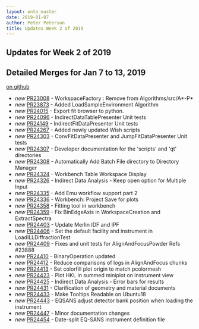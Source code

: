 ```yaml
---
layout: onto_master
date: 2019-01-07
author: Peter Peterson
title: Updates Week 2 of 2019
---
```

Updates for Week 2 of 2019
--------------------------

Detailed Merges for Jan 7 to 13, 2019
-------------------------------------
[on github](https://github.com/mantidproject/mantid/pulls?q=is%3Apr+merged%3A2019-01-08..2019-01-13)

* *new* [PR23008](https://github.com/mantidproject/mantid/pull/23008) - WorkspaceFactory : Remove from Algorithms/src/A*-P*
* *new* [PR23873](https://github.com/mantidproject/mantid/pull/23873) - Added LoadSampleEnvironment Algorithm
* *new* [PR24015](https://github.com/mantidproject/mantid/pull/24015) - Export fit browser to python.
* *new* [PR24096](https://github.com/mantidproject/mantid/pull/24096) - IndirectDataTablePresenter Unit tests
* *new* [PR24149](https://github.com/mantidproject/mantid/pull/24149) - IndirectFitDataPresenter Unit tests
* *new* [PR24267](https://github.com/mantidproject/mantid/pull/24267) - Added newly updated Wish scripts
* *new* [PR24303](https://github.com/mantidproject/mantid/pull/24303) - ConvFitDataPresenter and JumpFitDataPresenter Unit tests
* *new* [PR24307](https://github.com/mantidproject/mantid/pull/24307) - Developer documentation for the 'scripts' and 'qt' directories
* *new* [PR24308](https://github.com/mantidproject/mantid/pull/24308) - Automatically Add Batch File directory to Directory Manager
* *new* [PR24324](https://github.com/mantidproject/mantid/pull/24324) - Workbench Table Workspace Display
* *new* [PR24326](https://github.com/mantidproject/mantid/pull/24326) - Indirect Data Analysis - Keep open option for Multiple Input
* *new* [PR24335](https://github.com/mantidproject/mantid/pull/24335) - Add Emu workflow support part 2
* *new* [PR24336](https://github.com/mantidproject/mantid/pull/24336) - Workbench: Project Save for plots
* *new* [PR24358](https://github.com/mantidproject/mantid/pull/24358) - Fitting tool in workbench
* *new* [PR24359](https://github.com/mantidproject/mantid/pull/24359) - Fix BinEdgeAxis in WorkspaceCreation and ExtractSpectra
* *new* [PR24403](https://github.com/mantidproject/mantid/pull/24403) - Update Merlin IDF and IPF
* *new* [PR24406](https://github.com/mantidproject/mantid/pull/24406) - Set the default facility and instrument in LoadILLDiffractionTest
* *new* [PR24409](https://github.com/mantidproject/mantid/pull/24409) - Fixes and unit tests for AlignAndFocusPowder Refs #23888
* *new* [PR24410](https://github.com/mantidproject/mantid/pull/24410) - BinaryOperation updated
* *new* [PR24412](https://github.com/mantidproject/mantid/pull/24412) - Reduce comparisons of logs in AlignAndFocus chunks
* *new* [PR24413](https://github.com/mantidproject/mantid/pull/24413) - Set colorfill plot origin to match pcolormesh
* *new* [PR24423](https://github.com/mantidproject/mantid/pull/24423) - Plot HKL in summed miniplot on instrument view
* *new* [PR24425](https://github.com/mantidproject/mantid/pull/24425) - Indirect Data Analysis - Error bars for results
* *new* [PR24431](https://github.com/mantidproject/mantid/pull/24431) - Clarification of geometry and material documents
* *new* [PR24433](https://github.com/mantidproject/mantid/pull/24433) - Make Tooltips Readable on Ubuntu18
* *new* [PR24443](https://github.com/mantidproject/mantid/pull/24443) - EQSANS adjust detector bank position when loading the instrument
* *new* [PR24447](https://github.com/mantidproject/mantid/pull/24447) - Minor documentation changes
* *new* [PR24454](https://github.com/mantidproject/mantid/pull/24454) - Date-split EQ-SANS instrument definition file
